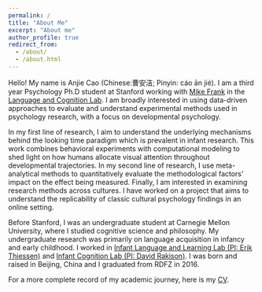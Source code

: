 ```yaml
---
permalink: /
title: "About Me"
excerpt: "About me"
author_profile: true
redirect_from: 
  - /about/
  - /about.html
---
```


Hello! My name is Anjie Cao (Chinese:曹安洁; Pinyin: cáo ān jié). I am a third year Psychology Ph.D student at Stanford working with [Mike Frank](https://web.stanford.edu/~mcfrank/) in the [Language and Cognition Lab](http://langcog.stanford.edu/). I am broadly interested in using data-driven approaches to evaluate and understand experimental methods used in psychology research, with a focus on developmental psychology. 

In my first line of research, I aim to understand the underlying mechanisms behind the looking time paradigm which is prevalent in infant research. This work combines behavioral experiments with computational modeling to shed light on how humans allocate visual attention throughout developmental trajectories. In my second line of research, I use meta-analytical methods to quantitatively evaluate the methodological factors’ impact on the effect being measured. Finally, I am interested in examining research methods across cultures. I have worked on a project that aims to understand the replicability of classic cultural psychology findings in an online setting.

Before Stanford, I was an undergraduate student at Carnegie Mellon University, where I studied cognitive science and philosophy. My undergraduate research was primarily on language acquisition in infancy and early childhood. I worked in [Infant Language and Learning Lab (PI: Erik Thiessen)](https://www.cmu.edu/dietrich/psychology/infant-language-learning-lab/Home.html) and [Infant Cognition Lab (PI: David Rakison)](https://www.cmu.edu/dietrich/psychology/infant-cognition-lab/). I was born and raised in Beijing, China and I graduated from RDFZ in 2016. 

For a more complete record of my academic journey, here is my [CV](https://drive.google.com/file/d/18_PtGkiBb5q9WkLUmU2lTlBtpD2i1MSw/view?usp=sharing).


